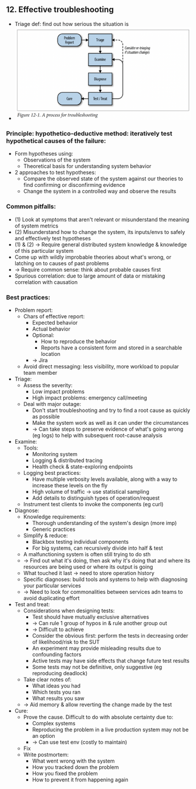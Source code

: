 ## 12. Effective troubleshooting
- Triage def: find out how serious the situation is
- <img src="./resources/12-1.png" width="500">
### Principle: hypothetico-deductive method: iteratively test hypothetical causes of the failure:
- Form hypotheses using:
  - Observations of the system
  - Theoretical basis for understanding system behavior
- 2 approaches to test hypotheses:
  - Compare the observed state of the system against our theories to find confirming or disconfirming evidence
  - Change the system in a controlled way and observe the results
### Common pitfalls:
- (1) Look at symptoms that aren't relevant or misunderstand the meaning of system metrics
- (2) Misunderstand how to change the system, its inputs/envs to safely and effectively test hypotheses
- (1) & (2) -> Require general distributed system knowledge & knowledge of this particular system
- Come up with wildly improbable theories about what's wrong, or latching on to causes of past problems
- -> Require common sense: think about probable causes first
- Spurious correlation: due to large amount of data or mistaking correlation with causation
### Best practices:
- Problem report:
  - Chars of effective report:
    - Expected behavior
    - Actual behavior
    - Optional:
      - How to reproduce the behavior
      - Reports have a consistent form and stored in a searchable location
    - -> Jira
  - Avoid direct messaging: less visibility, more workload to popular team member
- Triage:
  - Assess the severity:
    - Low impact problems
    - High impact problems: emergency call/meeting
  - Deal with major outage:
    - Don't start troubleshooting and try to find a root cause as quickly as possible
    - Make the system work as well as it can under the circumstances
    - -> Can take steps to preserve evidence of what's going wrong (eg logs) to help with subsequent root-cause analysis
- Examine:
  - Tools:
    - Monitoring system
    - Logging & distributed tracing
    - Health check & state-exploring endpoints
  - Logging best practices:
    - Have multiple verbosity levels available, along with a way to increase these levels on the fly
    - High volume of traffic -> use statistical sampling
    - Add details to distinguish types of operation/request
  - Instrument test clients to invoke the components (eg curl)
- Diagnose:
  - Knowledge requirements:
    - Thorough understanding of the system's design (more imp)
    - Generic practices
  - Simplify & reduce:
    - Blackbox testing individual components
    - For big systems, can recursively divide into half & test
  - A malfunctioning system is often still trying to do sth
  - -> Find out what it's doing, then ask why it's doing that and where its resources are being used or where its output is going
  - What touched it last -> need to store operation history
  - Specific diagnoses: build tools and systems to help with diagnosing your particular services
  - -> Need to look for commonalities between services adn teams to avoid duplicating effort
- Test and treat:
  - Considerations when designing tests:
    - Test should have mutually exclusive alternatives
    - -> Can rule 1 group of hypos in & rule another group out
    - -> Difficult to achieve
    - Consider the obvious first: perform the tests in decreasing order of likelihood/risk to the SUT
    - An experiment may provide misleading results due to confounding factors
    - Active tests may have side effects that change future test results
    - Some tests may not be definitive, only suggestive (eg reproducing deadlock)
  - Take clear notes of:
    - What ideas you had
    - Which tests you ran
    - What results you saw
  - -> Aid memory & allow reverting the change made by the test
- Cure:
  - Prove the cause. Difficult to do with absolute certainty due to:
    - Complex systems
    - Reproducing the problem in a live production system may not be an option
    - -> Can use test env (costly to maintain)
  - Fix
  - Write postmortem:
    - What went wrong with the system
    - How you tracked down the problem
    - How you fixed the problem
    - How to prevent it from happening again